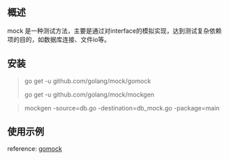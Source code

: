 ## 概述
mock 是一种测试方法，主要是通过对interface的模拟实现，达到测试复杂依赖项的目的，如数据库连接、文件io等。

## 安装
> go get -u github.com/golang/mock/gomock 
>
> go get -u github.com/golang/mock/mockgen

> mockgen -source=db.go -destination=db_mock.go -package=main

## 使用示例



reference: [gomock](https://geektutu.com/post/quick-gomock.html)